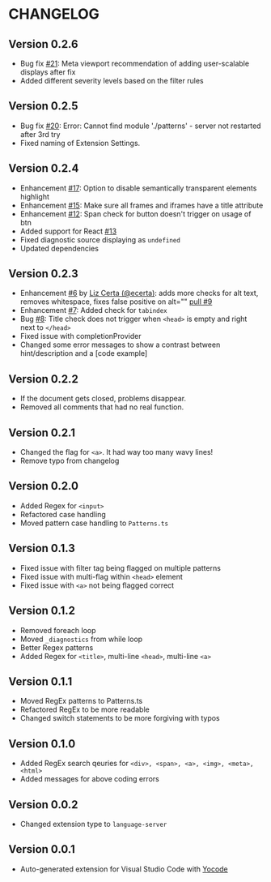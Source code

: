 # CHANGELOG
## Version 0.2.6
* Bug fix [#21](https://github.com/mvdschee/web-accessibility/issues/21): Meta viewport recommendation of adding user-scalable displays after fix
* Added different severity levels based on the filter rules

## Version 0.2.5
* Bug fix [#20](https://github.com/mvdschee/web-accessibility/issues/20): Error: Cannot find module './patterns' - server not restarted after 3rd try
* Fixed naming of Extension Settings.

## Version 0.2.4
* Enhancement [#17](https://github.com/mvdschee/web-accessibility/issues/17): Option to disable semantically transparent elements highlight
* Enhancement [#15](https://github.com/mvdschee/web-accessibility/issues/15): Make sure all frames and iframes have a title attribute 
* Enhancement [#12](https://github.com/mvdschee/web-accessibility/issues/12): Span check for button doesn't trigger on usage of btn
* Added support for React [#13](https://github.com/mvdschee/web-accessibility/pull/13)
* Fixed diagnostic source displaying as `undefined`
* Updated dependencies 

## Version 0.2.3
* Enhancement [#6](https://github.com/mvdschee/web-accessibility/issues/6) by [Liz Certa (@ecerta)](https://github.com/ecerta): adds more checks for alt text, removes whitespace, fixes false positive on alt="" [pull #9](https://github.com/mvdschee/web-accessibility/pull/9)
* Enhancement [#7](https://github.com/mvdschee/web-accessibility/issues/7): Added check for `tabindex`
* Bug [#8](https://github.com/mvdschee/web-accessibility/issues/8): Title check does not trigger when `<head>` is empty and right next to `</head>`
* Fixed issue with completionProvider
* Changed some error messages to show a contrast between hint/description and a [code example]

## Version 0.2.2
* If the document gets closed, problems disappear.
* Removed all comments that had no real function.

## Version 0.2.1
* Changed the flag for `<a>`. It had way too many wavy lines!
* Remove typo from changelog

## Version 0.2.0
* Added Regex for `<input>`
* Refactored case handling
* Moved pattern case handling to `Patterns.ts`

## Version 0.1.3
* Fixed issue with filter tag being flagged on multiple patterns
* Fixed issue with multi-flag within `<head>` element
* Fixed issue with `<a>` not being flagged correct

## Version 0.1.2
* Removed foreach loop
* Moved `_diagnostics` from while loop
* Better Regex patterns
* Added Regex for `<title>`, multi-line `<head>`, multi-line `<a>`

## Version 0.1.1
* Moved RegEx patterns to Patterns.ts
* Refactored RegEx to be more readable
* Changed switch statements to be more forgiving with typos

## Version 0.1.0
* Added RegEx search qeuries for `<div>, <span>, <a>, <img>, <meta>, <html>`
* Added messages for above coding errors

## Version 0.0.2
* Changed extension type to `language-server`

## Version 0.0.1
* Auto-generated extension for Visual Studio Code with [Yocode](https://code.visualstudio.com/docs/extensions/yocode)